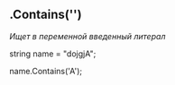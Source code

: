 ## .Contains('')

*Ищет в переменной введенный литерал*

string name = "dojgjA";

name.Contains('A'); 



